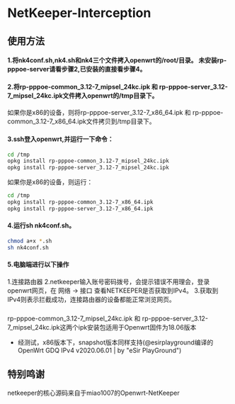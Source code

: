 # NetKeeper-Interception
## 使用方法
#### 1.将nk4conf.sh,nk4.sh和nk4三个文件拷入openwrt的/root/目录。 未安装rp-pppoe-server请看步骤2,已安装的直接看步骤4。
#### 2.将rp-pppoe-common_3.12-7_mipsel_24kc.ipk 和 rp-pppoe-server_3.12-7_mipsel_24kc.ipk文件拷入openwrt的/tmp目录下。
如果你是x86的设备，则将rp-pppoe-server_3.12-7_x86_64.ipk 和 rp-pppoe-common_3.12-7_x86_64.ipk文件拷贝到/tmp目录下。
#### 3.ssh登入openwrt,并运行一下命令：
```sh
cd /tmp
opkg install rp-pppoe-common_3.12-7_mipsel_24kc.ipk
opkg install rp-pppoe-server_3.12-7_mipsel_24kc.ipk
```
如果你是x86的设备，则运行：
```sh
cd /tmp
opkg install rp-pppoe-common_3.12-7_x86_64.ipk
opkg install rp-pppoe-server_3.12-7_x86_64.ipk
```
#### 4.运行sh nk4conf.sh。
```sh
chmod a+x *.sh
sh nk4conf.sh
```
#### 5.电脑端进行以下操作
1.连接路由器
2.netkeeper输入账号密码拨号，会提示错误不用理会，登录openwrt网页，在 网络 -> 接口 查看NETKEEPER是否获取到IPv4。
3.获取到IPv4则表示拦截成功，连接路由器的设备都能正常浏览网页。

###
rp-pppoe-common_3.12-7_mipsel_24kc.ipk 和 rp-pppoe-server_3.12-7_mipsel_24kc.ipk这两个ipk安装包适用于Openwrt固件为18.06版本
- 经测试，x86版本下，snapshot版本同样支持(@esirplayground编译的OpenWrt GDQ IPv4 v2020.06.01 | by "eSir PlayGround")
## 特别鸣谢
netkeeper的核心源码来自于miao1007的Openwrt-NetKeeper

